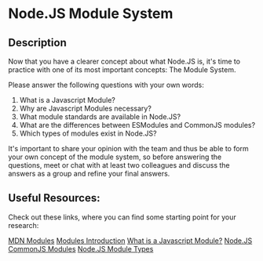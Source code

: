 # Node.JS Module System

## Description

Now that you have a clearer concept about what Node.JS is, it's time to
practice with one of its most important concepts: The Module System.

Please answer the following questions with your own words:

1. What is a Javascript Module?
2. Why are Javascript Modules necessary?
3. What module standards are available in Node.JS?
4. What are the differences between ESModules and CommonJS modules?
5. Which types of modules exist in Node.JS?

It's important to share your opinion with the team and thus be able to
form your own concept of the module system, so before answering the
questions, meet or chat with at least two colleagues and discuss the answers
as a group and refine your final answers.

## Useful Resources:

Check out these links, where you can find some starting point for your research:

[MDN Modules](https://developer.mozilla.org/es/docs/Web/JavaScript/Guide/Modules)
[Modules Introduction](https://javascript.info/modules-intro)
[What is a Javascript Module?](https://www.freecodecamp.org/news/javascript-modules-explained-with-examples)
[Node.JS CommonJS Modules](https://nodejs.org/api/modules.html)
[Node.JS Module Types](https://www.tutorialsteacher.com/nodejs/nodejs-modules)